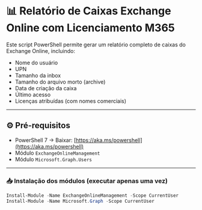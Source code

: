 # 📊 Relatório de Caixas Exchange Online com Licenciamento M365

Este script PowerShell permite gerar um relatório completo de caixas do Exchange Online, incluindo:

- Nome do usuário
- UPN
- Tamanho da inbox
- Tamanho do arquivo morto (archive)
- Data de criação da caixa
- Último acesso
- Licenças atribuídas (com nomes comerciais)

---

## ⚙️ Pré-requisitos

- PowerShell 7
  → Baixar: [https://aka.ms/powershell](https://aka.ms/powershell)
- Módulo `ExchangeOnlineManagement`
- Módulo `Microsoft.Graph.Users`

---

### 📥 Instalação dos módulos (executar apenas uma vez)

```powershell
Install-Module -Name ExchangeOnlineManagement -Scope CurrentUser
Install-Module -Name Microsoft.Graph -Scope CurrentUser
